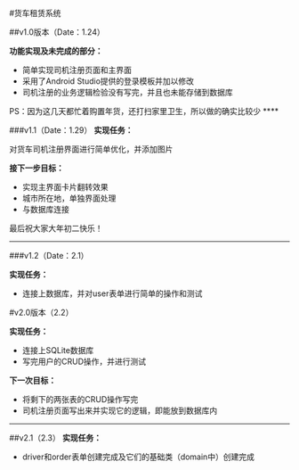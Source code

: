 #货车租赁系统

##v1.0版本（Date：1.24）

**功能实现及未完成的部分：**
	
- 简单实现司机注册页面和主界面
- 采用了Android Studio提供的登录模板并加以修改
- 司机注册的业务逻辑检验没有写完，并且也未能存储到数据库

<p>PS：因为这几天都忙着购置年货，还打扫家里卫生，所以做的确实比较少
****

###v1.1（Date：1.29）
**实现任务：**

对货车司机注册界面进行简单优化，并添加图片

**接下一步目标：**

- 实现主界面卡片翻转效果
- 城市所在地，单独界面处理
- 与数据库连接

最后祝大家大年初二快乐！
****
###v1.2（Date：2.1）

**实现任务：**

- 连接上数据库，并对user表单进行简单的操作和测试

#v2.0版本（2.2）

**实现任务：**

* 连接上SQLite数据库
* 写完用户的CRUD操作，并进行测试

**下一次目标：**

* 将剩下的两张表的CRUD操作写完
* 司机注册页面写出来并实现它的逻辑，即能放到数据库内
****

##v2.1（2.3）
**实现任务：**

* driver和order表单创建完成及它们的基础类（domain中）创建完成